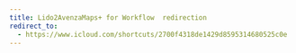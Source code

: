 ```yaml
---
title: Lido2AvenzaMaps+ for Workflow  redirection
redirect_to:
  - https://www.icloud.com/shortcuts/2700f4318de1429d8595314680525c0e
---
```

